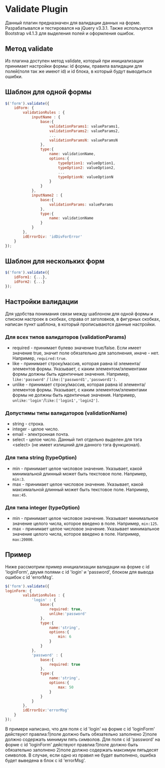 Validate Plugin
===============
Данный плагин предназначен для валидации данных на форме. Разрабатывался и тестировался на jQuery v3.3.1. Также используется Bootstrap v4.1.3 для выделения полей и оформления ошибок.

## Метод validate
Из плагина доступен метод validate, который при инициализации принимает настройки формы: id формы, правила валидации для полей(поля так же имеют id) и id блока, в который будут выводиться ошибки.

## Шаблон для одной формы
```javascript
$('form').validate({
    idForm: {
        validationRules : {
            inputName : {
                base:{
                    validationParams1: valueParams1,
                    validationParams2: valueParams2, 
                    ...
                    validationParamsN: valueParamsN                   
                },
                type:{
                    name: validationName,
                    options:{
                        typeOption1: valueOption1,
                        typeOption2: valueOption2, 
                        ...
                        typeOptionN: valueOptionN                     
                    }
                }
            },
            inputName2 : {
                base:{
                    validationParams: valueParams                  
                },
                type:{
                    name: validationName
                }
            }
        },
        idErrorDiv: 'idDivForError'
    }
});
```

## Шаблон для нескольких форм
```javascript
$('form').validate({
    idForm1: {...},
    idForm2: {...}
});
```

## Настройки валидации
Для удобства понимания связи между шаблоном для одной формы и списком настроек в скобках, справа от заголовков, в фигурных скобках, написан пункт шаблона, в который прописываются данные настройки.

### Для всех типов валидаторов (validationParams)
* required - принимает булево значение true/false. Если имеет значение true, значит поле обязательно для заполнения, иначе - нет. Например, `required:true`.
* like - принимает строку/массив, которая равна id элемента/элементов формы. Указывает, с каким элементом/элементами формы должны быть идентичные значения. Например, `like:'password'` / `like:['password1','password1')`.
* unlike - принимает строку/массив, которая равна id элемента/элементов формы. Указывает, с каким элементом/элементами формы не должны быть идентичные значения. Например, `unlike:'login'`/`like:['login1','login2']`.

### Допустимы типы валидаторов (validationName)
* string - строка.
* integer - целое число.
* email - электронная почта.
* select - целое число. Данный тип отдельно выделен для тэга \<select\> (не имеет излишний для данного тэга функционал).

### Для типа string (typeOption)
* min - принимает целое числовое значение. Указывает, какой минимальной длинный может быть текстовое поле. Например, `min:3`.
* max - принимает целое числовое значение. Указывает, какой максимальной длинный может быть текстовое поле. Например, `max:45`.

### Для типа integer (typeOption)
* min - принимает целое числовое значение. Указывает минимальное значение целого числа, которое введено в поле. Например, `min:125`.
* max - принимает целое числовое значение. Указывает минимальное значение целого числа, которое введено в поле. Например, `max:20000`.

## Пример
Ниже рассмотрим пример инициализации валидации на форме с id 'loginForm', двумя полями с id 'login' и 'password', блоком для вывода ошибок с id 'errorMsg'.
```javascript
$('form').validate({
loginForm: {
        validationRules : {
            'login' : {
                base:{
                    required: true,
                    unlike:'password'
                },
                type:{
                    name:'string',
                    options:{
                        min: 6
                    }
                }
            },
            'password' : {
                base:{
                    required: true
                },
                type:{
                    name:'string',
                    options:{
                        max: 50
                    }
                }
            }
        },
        idErrorDiv:'errorMsg'
    }
});
```
В примере написано, что для поля c id 'login' на форме с id 'loginForm' действуют правлиа:1)поле должно быть обязательно заполнено 2)поле должно содержать минимум пять символов. Для поля c id 'password' на форме с id 'loginForm' действуют правлиа:1)поле должно быть обязательно заполнено 2)поле должно содержать максимум пятьдесят символов. В случае, если одно из правил не будет выполнено, ошибка будет выведена в блок с id 'errorMsg'.


